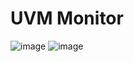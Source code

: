 # UVM Monitor
![image](https://user-images.githubusercontent.com/81433387/183383828-259d5a44-d5e7-43bd-be85-9147cee6a597.png)
![image](https://user-images.githubusercontent.com/81433387/183384578-a49df677-28bd-40c0-bf24-9d5918ebb1a6.png)
